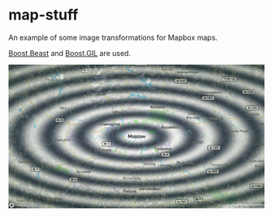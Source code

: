# map-stuff

An example of some image transformations for Mapbox maps.

[Boost.Beast](https://github.com/boostorg/beast) and [Boost.GIL](https://github.com/boostorg/gil) are used.

![](art/map-art.png)
